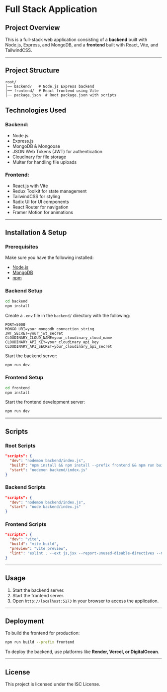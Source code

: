 # Full Stack Application

## Project Overview
This is a full-stack web application consisting of a **backend** built with Node.js, Express, and MongoDB, and a **frontend** built with React, Vite, and TailwindCSS.

---

## Project Structure
```
root/
│── backend/   # Node.js Express backend
│── frontend/  # React frontend using Vite
│── package.json  # Root package.json with scripts
```

## Technologies Used
### Backend:
- Node.js
- Express.js
- MongoDB & Mongoose
- JSON Web Tokens (JWT) for authentication
- Cloudinary for file storage
- Multer for handling file uploads

### Frontend:
- React.js with Vite
- Redux Toolkit for state management
- TailwindCSS for styling
- Radix UI for UI components
- React Router for navigation
- Framer Motion for animations

---

## Installation & Setup

### Prerequisites
Make sure you have the following installed:
- [Node.js](https://nodejs.org/)
- [MongoDB](https://www.mongodb.com/)
- [npm](https://www.npmjs.com/)

### Backend Setup
```sh
cd backend
npm install
```

Create a `.env` file in the `backend/` directory with the following:
```env
PORT=5000
MONGO_URI=your_mongodb_connection_string
JWT_SECRET=your_jwt_secret
CLOUDINARY_CLOUD_NAME=your_cloudinary_cloud_name
CLOUDINARY_API_KEY=your_cloudinary_api_key
CLOUDINARY_API_SECRET=your_cloudinary_api_secret
```
Start the backend server:
```sh
npm run dev
```

### Frontend Setup
```sh
cd frontend
npm install
```
Start the frontend development server:
```sh
npm run dev
```

---

## Scripts
### Root Scripts
```json
"scripts": {
  "dev": "nodemon backend/index.js",
  "build": "npm install && npm install --prefix frontend && npm run build --prefix frontend",
  "start": "nodemon backend/index.js"
}
```

### Backend Scripts
```json
"scripts": {
  "dev": "nodemon backend/index.js",
  "start": "node backend/index.js"
}
```

### Frontend Scripts
```json
"scripts": {
  "dev": "vite",
  "build": "vite build",
  "preview": "vite preview",
  "lint": "eslint . --ext js,jsx --report-unused-disable-directives --max-warnings 0"
}
```

---

## Usage
1. Start the backend server.
2. Start the frontend server.
3. Open `http://localhost:5173` in your browser to access the application.

---

## Deployment
To build the frontend for production:
```sh
npm run build --prefix frontend
```
To deploy the backend, use platforms like **Render, Vercel, or DigitalOcean**.

---

## License
This project is licensed under the ISC License.
